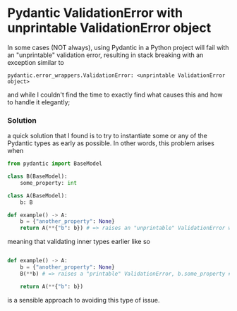 # Pydantic ValidationError with unprintable ValidationError object

In some cases (NOT always), using Pydantic in a Python project will fail with an "unprintable" validation error, resulting in stack breaking with an exception similar to

```
pydantic.error_wrappers.ValidationError: <unprintable ValidationError object>
```

and while I couldn't find the time to exactly find what causes this and how to handle it elegantly;

### Solution

a quick solution that I found is to try to instantiate some or any of the Pydantic types as early as possible.
In other words, this problem arises when

```python
from pydantic import BaseModel

class B(BaseModel):
    some_property: int

class A(BaseModel):
    b: B

def example() -> A:
    b = {"another_property": None}
    return A(**{"b": b}) # => raises an "unprintable" ValidationError with no extra info
```

meaning that validating inner types earlier like so

```python

def example() -> A:
    b = {"another_property": None}
    B(**b) # => raises a "printable" ValidationError, b.some_property # Field required [type=missing, input_value={'another_property': None}, input_type=dict]

    return A(**{"b": b})
```

is a sensible approach to avoiding this type of issue.
